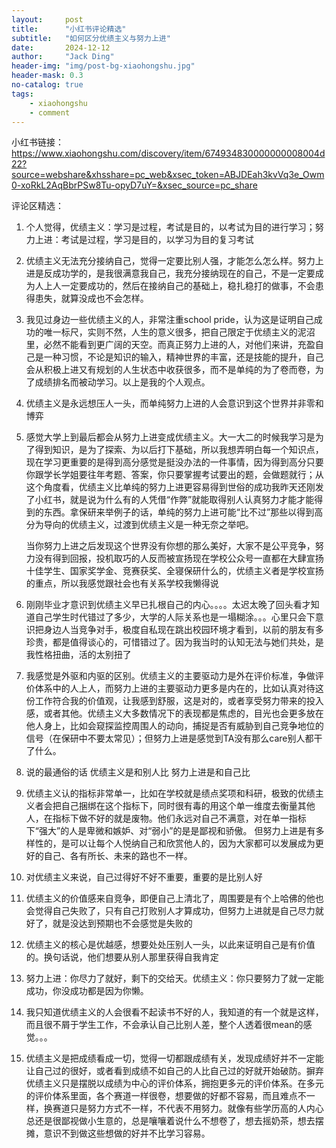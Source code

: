 ```yaml
---
layout:     post
title:      "小红书评论精选"
subtitle:   "如何区分优绩主义与努力上进"
date:       2024-12-12
author:     "Jack Ding"
header-img: "img/post-bg-xiaohongshu.jpg"
header-mask: 0.3
no-catalog: true
tags:
    - xiaohongshu
    - comment
---
```


小红书链接：https://www.xiaohongshu.com/discovery/item/674934830000000008004d22?source=webshare&xhsshare=pc_web&xsec_token=ABJDEah3kvVq3e_Owm0-xoRkL2AqBbrPSw8Tu-opyD7uY=&xsec_source=pc_share

评论区精选：

1. 个人觉得，优绩主义：学习是过程，考试是目的，以考试为目的进行学习；努力上进：考试是过程，学习是目的，以学习为目的复习考试

2. 优绩主义无法充分接纳自己，觉得一定要比别人强，才能怎么怎么样。努力上进是反成功学的，是我很满意我自己，我充分接纳现在的自己，不是一定要成为人上人一定要成功的，然后在接纳自己的基础上，稳扎稳打的做事，不会患得患失，就算没成也不会怎样。

3. 我见过身边一些优绩主义的人，非常注重school pride，认为这是证明自己成功的唯一标尺，实则不然，人生的意义很多，把自己限定于优绩主义的泥沼里，必然不能看到更广阔的天空。而真正努力上进的人，对他们来讲，充盈自己是一种习惯，不论是知识的输入，精神世界的丰富，还是技能的提升，自己会从积极上进又有规划的人生状态中收获很多，而不是单纯的为了卷而卷，为了成绩排名而被动学习。以上是我的个人观点。

4. 优绩主义是永远想压人一头，而单纯努力上进的人会意识到这个世界并非零和博弈

5. 感觉大学上到最后都会从努力上进变成优绩主义。大一大二的时候我学习是为了得到知识，是为了探索、为以后打下基础，所以我想弄明白每一个知识点，现在学习更重要的是得到高分感觉是挺没办法的一件事情，因为得到高分只要你跟学长学姐要往年考题、答案，你只要掌握考试要出的题，会做题就行；从这个角度看，优绩主义比单纯的努力上进更容易得到世俗的成功我昨天还刚发了小红书，就是说为什么有的人凭借“作弊”就能取得别人认真努力才能才能得到的东西。拿保研来举例子的话，单纯的努力上进可能“比不过”那些以得到高分为导向的优绩主义，过渡到优绩主义是一种无奈之举吧。

   当你努力上进之后发现这个世界没有你想的那么美好，大家不是公平竞争，努力没有得到回报，投机取巧的人反而被宣扬现在学校公众号一直都在大肆宣扬十佳学生、国家奖学金、竞赛获奖、全寝保研什么的，优绩主义者是学校宣扬的重点，所以我感觉跟社会也有关系学校我懒得说

6. 刚刚毕业才意识到优绩主义早已扎根自己的内心。。。。太迟太晚了回头看才知道自己学生时代错过了多少，大学的人际关系也是一塌糊涂。。。心里只会下意识把身边人当竞争对手，极度自私现在跳出校园环境才看到，以前的朋友有多珍贵，都是值得谈心的，可惜错过了。因为我当时的认知无法与她们共处，是我性格扭曲，活的太别扭了
7. 我感觉是外驱和内驱的区别。优绩主义的主要驱动力是外在评价标准，争做评价体系中的人上人，而努力上进的主要驱动力更多是内在的，比如认真对待这份工作符合我的价值观，让我感到舒服，这是对的，或者享受努力带来的投入感，或者其他。优绩主义大多数情况下的表现都是焦虑的，目光也会更多放在他人身上，比如会窥探监控周围人的动向，捕捉是否有威胁到自己竞争地位的信号（在保研中不要太常见）；但努力上进是感觉到TA没有那么care别人都干了什么。
8. 说的最通俗的话 优绩主义是和别人比 努力上进是和自己比
9. 优绩主义认的指标非常单一，比如在学校就是绩点奖项和科研，极致的优绩主义者会把自己捆绑在这个指标下，同时很有毒的用这个单一维度去衡量其他人，在指标下做不好的就是废物。他们永远对自己不满意，对在单一指标下“强大”的人是卑微和嫉妒、对“弱小”的是是鄙视和骄傲。 但努力上进是有多样性的，是可以让每个人悦纳自己和欣赏他人的，因为大家都可以发展成为更好的自己、各有所长、未来的路也不一样。
10. 对优绩主义来说，自己过得好不好不重要，重要的是比别人好
11. 优绩主义的价值感来自竞争，即便自己上清北了，周围要是有个上哈佛的他也会觉得自己失败了，只有自己打败别人才算成功，但努力上进就是自己尽力就好了，就是没达到预期也不会感觉是失败的
12. 优绩主义的核心是优越感，想要处处压别人一头，以此来证明自己是有价值的。换句话说，他们想要从别人那里获得自我肯定
13. 努力上进：你尽力了就好，剩下的交给天。优绩主义：你只要努力了就一定能成功，你没成功都是因为你懒。
14. 我只知道优绩主义的人会很看不起读书不好的人，我知道的有一个就是这样，而且很不屑于学生工作，不会承认自己比别人差，整个人透着很mean的感觉。。。
15. 优绩主义是把成绩看成一切，觉得一切都跟成绩有关，发现成绩好并不一定能让自己过的很好，或者看到成绩不如自己的人比自己过的好就开始破防。摒弃优绩主义只是摆脱以成绩为中心的评价体系，拥抱更多元的评价体系。在多元的评价体系里面，各个赛道一样很卷，想要做的好都不容易，而且难点不一样，换赛道只是努力方式不一样，不代表不用努力。就像有些学历高的人内心总还是很鄙视做小生意的，总是嚷嚷着说什么不想卷了，想去摇奶茶，想去摆摊，意识不到做这些想做的好并不比学习容易。